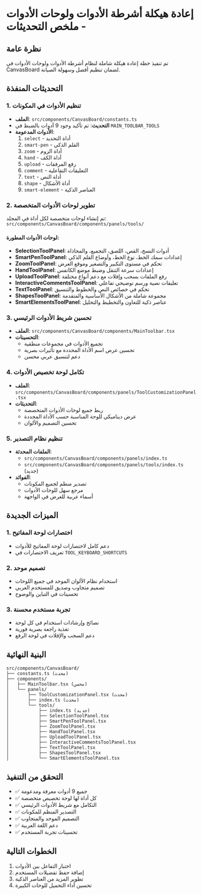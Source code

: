 # إعادة هيكلة أشرطة الأدوات ولوحات الأدوات - ملخص التحديثات

## نظرة عامة
تم تنفيذ خطة إعادة هيكلة شاملة لنظام أشرطة الأدوات ولوحات الأدوات في CanvasBoard لضمان تنظيم أفضل وسهولة الصيانة.

## التحديثات المنفذة

### 1. تنظيم الأدوات في المكونات
- **الملف**: `src/components/CanvasBoard/constants.ts`
- **التحديث**: تم تأكيد وجود 9 أدوات بالضبط في `MAIN_TOOLBAR_TOOLS`
- **الأدوات المدعومة**:
  1. `select` - أداة التحديد
  2. `smart-pen` - القلم الذكي
  3. `zoom` - أداة الزوم
  4. `hand` - أداة الكف
  5. `upload` - رفع المرفقات
  6. `comment` - التعليقات التفاعلية
  7. `text` - أداة النص
  8. `shape` - أداة الأشكال
  9. `smart-element` - العناصر الذكية

### 2. تطوير لوحات الأدوات المتخصصة
تم إنشاء لوحات متخصصة لكل أداة في المجلد:
`src/components/CanvasBoard/components/panels/tools/`

#### لوحات الأدوات المطورة:
- **SelectionToolPanel**: أدوات النسخ، القص، اللصق، التجميع، والمحاذاة
- **SmartPenToolPanel**: إعدادات سمك الخط، نوع الخط، وأوضاع القلم الذكي
- **ZoomToolPanel**: تحكم في مستوى التكبير والتصغير وموقع العرض
- **HandToolPanel**: إعدادات سرعة التنقل وضبط موضع الكانفس
- **UploadToolPanel**: رفع الملفات بسحب وإفلات مع دعم أنواع مختلفة
- **InteractiveCommentsToolPanel**: تعليقات نصية ورسم توضيحي تفاعلي
- **TextToolPanel**: تحكم في خصائص النص والخطوط والتنسيق
- **ShapesToolPanel**: مجموعة شاملة من الأشكال الأساسية والمتقدمة
- **SmartElementsToolPanel**: عناصر ذكية للتعاون والتخطيط والتحليل

### 3. تحسين شريط الأدوات الرئيسي
- **الملف**: `src/components/CanvasBoard/components/MainToolbar.tsx`
- **التحسينات**:
  - تجميع الأدوات في مجموعات منطقية
  - تحسين عرض اسم الأداة المحددة مع تأثيرات بصرية
  - دعم لتنسيق عربي محسن

### 4. تكامل لوحة تخصيص الأدوات
- **الملف**: `src/components/CanvasBoard/components/panels/ToolCustomizationPanel.tsx`
- **التحديثات**:
  - ربط جميع لوحات الأدوات المتخصصة
  - عرض ديناميكي للوحة المناسبة حسب الأداة المحددة
  - تحسين التصميم والألوان

### 5. تنظيم نظام التصدير
- **الملفات المحدثة**:
  - `src/components/CanvasBoard/components/panels/index.ts`
  - `src/components/CanvasBoard/components/panels/tools/index.ts` (جديد)
- **الفوائد**:
  - تصدير منظم لجميع المكونات
  - مرجع سهل للوحات الأدوات
  - أسماء عربية للعرض في الواجهة

## الميزات الجديدة

### 1. اختصارات لوحة المفاتيح
- دعم كامل لاختصارات لوحة المفاتيح للأدوات
- تعريف الاختصارات في `TOOL_KEYBOARD_SHORTCUTS`

### 2. تصميم موحد
- استخدام نظام الألوان الموحد في جميع اللوحات
- تصميم متجاوب وصديق للمستخدم العربي
- تحسينات في التباين والوضوح

### 3. تجربة مستخدم محسنة
- نصائح وإرشادات استخدام في كل لوحة
- تغذية راجعة بصرية فورية
- دعم السحب والإفلات في لوحة الرفع

## البنية النهائية

```
src/components/CanvasBoard/
├── constants.ts (محدث)
├── components/
│   ├── MainToolbar.tsx (محسن)
│   └── panels/
│       ├── ToolCustomizationPanel.tsx (محدث)
│       ├── index.ts (محدث)
│       └── tools/
│           ├── index.ts (جديد)
│           ├── SelectionToolPanel.tsx
│           ├── SmartPenToolPanel.tsx
│           ├── ZoomToolPanel.tsx
│           ├── HandToolPanel.tsx
│           ├── UploadToolPanel.tsx
│           ├── InteractiveCommentsToolPanel.tsx
│           ├── TextToolPanel.tsx
│           ├── ShapesToolPanel.tsx
│           └── SmartElementsToolPanel.tsx
```

## التحقق من التنفيذ

- ✅ جميع 9 أدوات معرفة ومدعومة
- ✅ كل أداة لها لوحة تخصيص متخصصة
- ✅ التكامل مع شريط الأدوات الرئيسي
- ✅ التصدير المنظم للمكونات
- ✅ التصميم الموحد والمتجاوب
- ✅ دعم اللغة العربية
- ✅ تحسينات تجربة المستخدم

## الخطوات التالية

1. اختبار التفاعل بين الأدوات
2. إضافة حفظ تفضيلات المستخدم
3. تطوير المزيد من العناصر الذكية
4. تحسين أداء التحميل للوحات الكبيرة